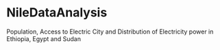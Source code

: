 # NileDataAnalysis
Population, Access to Electric City and Distribution of Electricity power in Ethiopia, Egypt and Sudan
